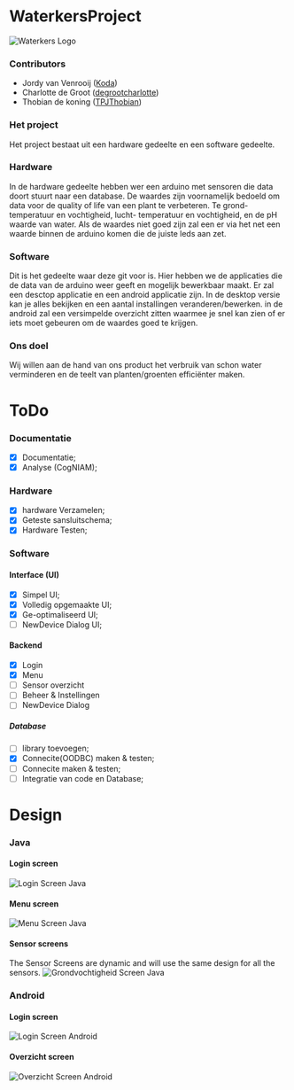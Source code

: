 # WaterkersProject
![Waterkers Logo](/Media/Images/logo.png)

### Contributors 
* Jordy van Venrooij ([Koda](https://github.com/Koda-The-Fox))
* Charlotte de Groot ([degrootcharlotte](https://github.com/degrootcharlotte))
* Thobian de koning ([TPJThobian](https://github.com/TPJThobian))


### Het project
Het project bestaat uit een hardware gedeelte en een software gedeelte.

### Hardware
In de hardware gedeelte hebben wer een arduino met sensoren die data doort stuurt naar een database.
De waardes zijn voornamelijk bedoeld om data voor de quality of life van een plant te verbeteren.
Te grond- temperatuur en vochtigheid, lucht- temperatuur en vochtigheid, en de pH waarde van water.
Als de waardes niet goed zijn zal een er via het net een waarde binnen de arduino komen die de juiste leds aan zet.

### Software
Dit is het gedeelte waar deze git voor is.
Hier hebben we de applicaties die de data van de arduino weer geeft en mogelijk bewerkbaar maakt.
Er zal een desctop applicatie en een android applicatie zijn.
In de desktop versie kan je alles bekijken en een aantal installingen veranderen/bewerken.
in de android zal een versimpelde overzicht zitten waarmee je snel kan zien of er iets moet gebeuren om de waardes goed te krijgen.

### Ons doel
Wij willen aan de hand van ons product het verbruik van schon water verminderen en de teelt van planten/groenten efficiënter maken.

# ToDo
### Documentatie
- [X] Documentatie;
- [x] Analyse (CogNIAM);

### Hardware
- [x] hardware Verzamelen;
- [X] Geteste sansluitschema;
- [X] Hardware Testen;

### Software
#### Interface (UI)
- [X] Simpel UI;
- [X] Volledig opgemaakte UI;
- [X] Ge-optimaliseerd UI;
- [ ] NewDevice Dialog UI;

#### Backend
- [X] Login
- [X] Menu
- [ ] Sensor overzicht
- [ ] Beheer & Instellingen
- [ ] NewDevice Dialog

##### Database
- [ ] library toevoegen;
- [X] Connecite(OODBC) maken & testen;
- [ ] Connecite maken & testen;
- [ ] Integratie van code en Database;  

# Design
### Java
#### Login screen
![Login Screen Java](/Media/Images/Design/UI/Login_java.jpg)
#### Menu screen
![Menu Screen Java](/Media/Images/Design/UI/menu_java.jpg)
#### Sensor screens
The Sensor Screens are dynamic and will use the same design for all the sensors.
![Grondvochtigheid Screen Java](/Media/Images/Design/UI/grondvochtigheid_java.jpg)


### Android
#### Login screen
![Login Screen Android](/Media/Images/Design/UI/Login_android.jpg)
#### Overzicht screen
![Overzicht Screen Android](/Media/Images/Design/UI/overzicht_android_2.jpg)

